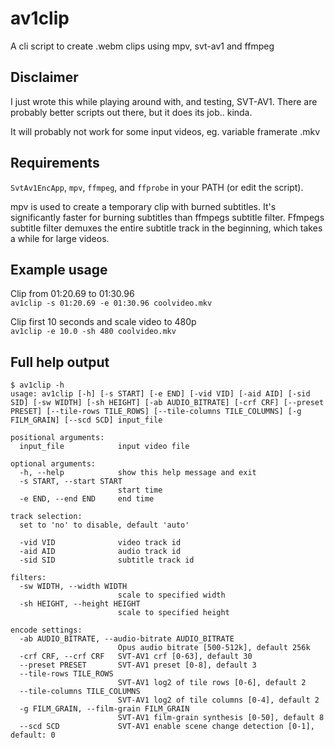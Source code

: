 # av1clip

A cli script to create .webm clips using mpv, svt-av1 and ffmpeg

## Disclaimer

I just wrote this while playing around with, and testing, SVT-AV1.
There are probably better scripts out there, but it does its job.. kinda.

It will probably not work for some input videos, eg. variable framerate .mkv


## Requirements

`SvtAv1EncApp`, `mpv`, `ffmpeg`, and `ffprobe` in your PATH (or edit the script).

mpv is used to create a temporary clip with burned subtitles. It's
significantly faster for burning subtitles than ffmpegs subtitle filter.
Ffmpegs subtitle filter demuxes the entire subtitle
track in the beginning, which takes a while for large videos.

## Example usage

Clip from 01:20.69 to 01:30.96  
`av1clip -s 01:20.69 -e 01:30.96 coolvideo.mkv`

Clip first 10 seconds and scale video to 480p  
`av1clip -e 10.0 -sh 480 coolvideo.mkv`

## Full help output

```shell
$ av1clip -h
usage: av1clip [-h] [-s START] [-e END] [-vid VID] [-aid AID] [-sid SID] [-sw WIDTH] [-sh HEIGHT] [-ab AUDIO_BITRATE] [-crf CRF] [--preset PRESET] [--tile-rows TILE_ROWS] [--tile-columns TILE_COLUMNS] [-g FILM_GRAIN] [--scd SCD] input_file

positional arguments:
  input_file            input video file

optional arguments:
  -h, --help            show this help message and exit
  -s START, --start START
                        start time
  -e END, --end END     end time

track selection:
  set to 'no' to disable, default 'auto'

  -vid VID              video track id
  -aid AID              audio track id
  -sid SID              subtitle track id

filters:
  -sw WIDTH, --width WIDTH
                        scale to specified width
  -sh HEIGHT, --height HEIGHT
                        scale to specified height

encode settings:
  -ab AUDIO_BITRATE, --audio-bitrate AUDIO_BITRATE
                        Opus audio bitrate [500-512k], default 256k
  -crf CRF, --crf CRF   SVT-AV1 crf [0-63], default 30
  --preset PRESET       SVT-AV1 preset [0-8], default 3
  --tile-rows TILE_ROWS
                        SVT-AV1 log2 of tile rows [0-6], default 2
  --tile-columns TILE_COLUMNS
                        SVT-AV1 log2 of tile columns [0-4], default 2
  -g FILM_GRAIN, --film-grain FILM_GRAIN
                        SVT-AV1 film-grain synthesis [0-50], default 8
  --scd SCD             SVT-AV1 enable scene change detection [0-1], default: 0
```
